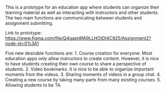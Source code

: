 This is a prototype for an education app where students can organize their learning material as well as interacting with instructors and other students. The two main functions are communicating between students and assignment submitting.

Link to prototype: https://www.figma.com/file/Q4gapt4Mj9LLHOtDI4C925/Assignment2?node-id=0%3A1

Five new desirable functions are: 
    1. Course creation for everyone. Most education apps only allow instructors to create content. However, it is nice to have students creating their own course to share a perspective of students.
    2. Video bookmarks. It is nice to be able to organize important moments from the videos.
    3. Sharing moments of videos in a group chat.
    4. Creating a new course by taking many parts from many existing courses. 
    5. Allowing students to be TA.